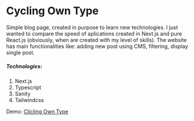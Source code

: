 # Cycling Own Type

Simple blog page, created in purpose to learn new technologies. I just wanted to compare the speed of aplications created in Next.js and pure React.js (obviously, when are created with my level of skills). The website has main functionalities like: adding new post using CMS, filtering, display single post.

##### Technologies:

1. Next.js
2. Typescript
3. Sanity
4. Tailwindcss

Demo: [Clicling Own Type](cycling-own-type-mmaciej0.vercel.app)
